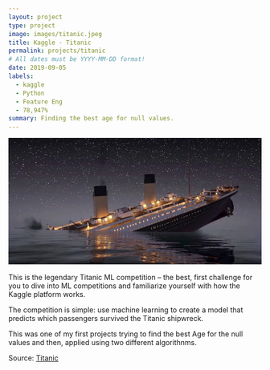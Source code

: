 ```yaml
---
layout: project
type: project
image: images/titanic.jpeg
title: Kaggle - Titanic
permalink: projects/titanic
# All dates must be YYYY-MM-DD format!
date: 2019-09-05
labels:
  - kaggle
  - Python
  - Feature Eng
  - 78,947%
summary: Finding the best age for null values.
---
```


<img class="ui medium right floated rounded image" src="../images/titanic.jpeg">

This is the legendary Titanic ML competition – the best, first challenge for you to dive into ML competitions and familiarize yourself with how the Kaggle platform works.

The competition is simple: use machine learning to create a model that predicts which passengers survived the Titanic shipwreck.

This was one of my first projects trying to find the best Age for the null values and then, applied using two different algorithnms.
 
Source: <a href="https://github.com/GuilhermeBrejeiro/Titanic"><i class="large github icon"></i>Titanic</a>
